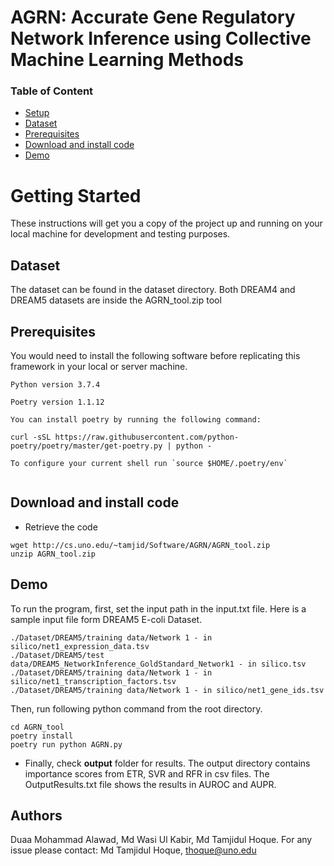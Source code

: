 #   AGRN: Accurate Gene Regulatory Network Inference using Collective Machine Learning Methods


### Table of Content

- [Setup](#getting-started)
- [Dataset](#Dataset)
- [Prerequisites](#Prerequisites)
- [Download and install code](#download-and-install-code)
- [Demo](#demo)

  
# Getting Started
 

These instructions will get you a copy of the project up and running on your local machine for development and testing purposes. 

 ## Dataset
The dataset can be found in the dataset directory. Both DREAM4 and DREAM5 datasets are inside the AGRN_tool.zip tool


## Prerequisites

You would need to install the following software before replicating this framework in your local or server machine.

 ```
Python version 3.7.4

Poetry version 1.1.12

You can install poetry by running the following command:

curl -sSL https://raw.githubusercontent.com/python-poetry/poetry/master/get-poetry.py | python -

To configure your current shell run `source $HOME/.poetry/env`


```
  
## Download and install code

- Retrieve the code

```
wget http://cs.uno.edu/~tamjid/Software/AGRN/AGRN_tool.zip
unzip AGRN_tool.zip

```

## Demo

To run the program, first, set the input path in the input.txt file. Here is a sample input file form DREAM5 E-coli Dataset.

```
./Dataset/DREAM5/training data/Network 1 - in silico/net1_expression_data.tsv
./Dataset/DREAM5/test data/DREAM5_NetworkInference_GoldStandard_Network1 - in silico.tsv
./Dataset/DREAM5/training data/Network 1 - in silico/net1_transcription_factors.tsv
./Dataset/DREAM5/training data/Network 1 - in silico/net1_gene_ids.tsv
```


Then, run following python command from the root directory.

```
cd AGRN_tool
poetry install
poetry run python AGRN.py

```

- Finally, check **output** folder for results. The output directory contains importance scores from ETR, SVR and RFR in csv files. The OutputResults.txt file shows the results in AUROC and AUPR.


## Authors

Duaa Mohammad Alawad, Md Wasi Ul Kabir, Md Tamjidul Hoque. For any issue please contact: Md Tamjidul Hoque, thoque@uno.edu 

